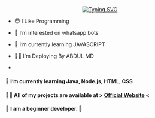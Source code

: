 ## <!-- Typing SVG -->
<p align="center">
    <a href="https://github.com/abdulazeez887">
        <img align="center"
        src="https://readme-typing-svg.herokuapp.com/?size=30&width=500&lines=HI!!+I+am+AZ%20+%20TECH+SL+..."
            alt="Typing SVG"
        />
    </a>
</p>                                
 



- 😇 I Like Programming 
 
- 👀 I’m interested on whatsapp bots

- 🌱 I’m currently learning JAVASCRIPT

- 👨‍💻 I'm Deploying By ABDUL MD

- 
#### 🌱 I’m currently learning **Java, Node.js, HTML, CSS**

#### 👨‍💻 All of my projects are available at > [Official Website](https://amdaniwasa.com) <

#### 💫 **I am a beginner developer. 🌆**

